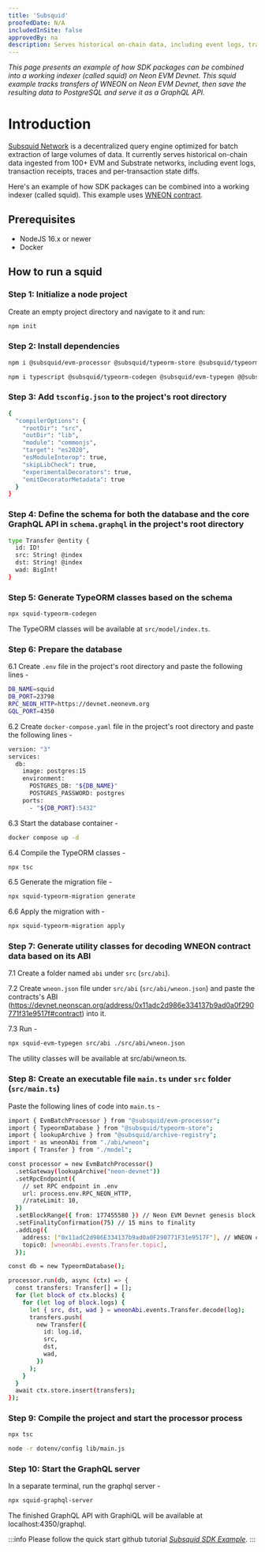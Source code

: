 ```yaml
---
title: 'Subsquid'
proofedDate: N/A
includedInSite: false
approvedBy: na
description: Serves historical on-chain data, including event logs, transaction receipts, traces and per-transaction state diffs.
---
```


_This page presents an example of how SDK packages can be combined into a working indexer (called squid) on Neon EVM Devnet. This squid example tracks transfers of WNEON on Neon EVM Devnet, then save the resulting data to PostgreSQL and serve it as a GraphQL API._

# Introduction

[Subsquid Network](https://docs.subsquid.io/) is a decentralized query engine optimized for batch extraction of large volumes of data. It currently serves historical on-chain data ingested from 100+ EVM and Substrate networks, including event logs, transaction receipts, traces and per-transaction state diffs.

Here's an example of how SDK packages can be combined into a working indexer (called squid). This example uses [WNEON contract](https://devnet.neonscan.org/address/0x11adc2d986e334137b9ad0a0f290771f31e9517f).

## Prerequisites

- NodeJS 16.x or newer
- Docker

## How to run a squid

### Step 1: Initialize a node project

Create an empty project directory and navigate to it and run:

```sh
npm init
```

### Step 2: Install dependencies

```sh
npm i @subsquid/evm-processor @subsquid/typeorm-store @subsquid/typeorm-migration @subsquid/graphql-server @subsquid/archive-registry

npm i typescript @subsquid/typeorm-codegen @subsquid/evm-typegen @@subsquid/util-internal-validation --save-dev
```

### Step 3: Add `tsconfig.json` to the project's root directory

```sh
{
  "compilerOptions": {
    "rootDir": "src",
    "outDir": "lib",
    "module": "commonjs",
    "target": "es2020",
    "esModuleInterop": true,
    "skipLibCheck": true,
    "experimentalDecorators": true,
    "emitDecoratorMetadata": true
  }
}
```

### Step 4: Define the schema for both the database and the core GraphQL API in `schema.graphql` in the project's root directory

```sh
type Transfer @entity {
  id: ID!
  src: String! @index
  dst: String! @index
  wad: BigInt!
}
```

### Step 5: Generate TypeORM classes based on the schema

```sh
npx squid-typeorm-codegen
```

The TypeORM classes will be available at `src/model/index.ts`.

### Step 6: Prepare the database

6.1 Create `.env` file in the project's root directory and paste the following lines -

```sh
DB_NAME=squid
DB_PORT=23798
RPC_NEON_HTTP=https://devnet.neonevm.org
GQL_PORT=4350
```

6.2 Create `docker-compose.yaml` file in the project's root directory and paste the following lines -

```sh
version: "3"
services:
  db:
    image: postgres:15
    environment:
      POSTGRES_DB: "${DB_NAME}"
      POSTGRES_PASSWORD: postgres
    ports:
      - "${DB_PORT}:5432"
```

6.3 Start the database container -

```sh
docker compose up -d
```

6.4 Compile the TypeORM classes -

```sh
npx tsc
```

6.5 Generate the migration file -

```sh
npx squid-typeorm-migration generate
```

6.6 Apply the migration with -

```sh
npx squid-typeorm-migration apply
```

### Step 7: Generate utility classes for decoding WNEON contract data based on its ABI

7.1 Create a folder named `abi` under `src` (`src/abi`).

7.2 Create `wneon.json` file under `src/abi` (`src/abi/wneon.json`) and paste the contracts's ABI (https://devnet.neonscan.org/address/0x11adc2d986e334137b9ad0a0f290771f31e9517f#contract) into it.

7.3 Run -

```sh
npx squid-evm-typegen src/abi ./src/abi/wneon.json
```

The utility classes will be available at src/abi/wneon.ts.

### Step 8: Create an executable file `main.ts` under `src` folder (`src/main.ts`)

Paste the following lines of code into `main.ts` -

```sh
import { EvmBatchProcessor } from "@subsquid/evm-processor";
import { TypeormDatabase } from "@subsquid/typeorm-store";
import { lookupArchive } from "@subsquid/archive-registry";
import * as wneonAbi from "./abi/wneon";
import { Transfer } from "./model";

const processor = new EvmBatchProcessor()
  .setGateway(lookupArchive("neon-devnet"))
  .setRpcEndpoint({
    // set RPC endpoint in .env
    url: process.env.RPC_NEON_HTTP,
    //rateLimit: 10,
  })
  .setBlockRange({ from: 177455580 }) // Neon EVM Devnet genesis block
  .setFinalityConfirmation(75) // 15 mins to finality
  .addLog({
    address: ["0x11adC2d986E334137b9ad0a0F290771F31e9517F"], // WNEON contract address on Neon EVM Devnet
    topic0: [wneonAbi.events.Transfer.topic],
  });

const db = new TypeormDatabase();

processor.run(db, async (ctx) => {
  const transfers: Transfer[] = [];
  for (let block of ctx.blocks) {
    for (let log of block.logs) {
      let { src, dst, wad } = wneonAbi.events.Transfer.decode(log);
      transfers.push(
        new Transfer({
          id: log.id,
          src,
          dst,
          wad,
        })
      );
    }
  }
  await ctx.store.insert(transfers);
});
```

### Step 9: Compile the project and start the processor process

```sh
npx tsc
```

```sh
node -r dotenv/config lib/main.js
```

### Step 10: Start the GraphQL server

In a separate terminal, run the graphql server -

```sh
npx squid-graphql-server
```

The finished GraphQL API with GraphiQL will be available at localhost:4350/graphql.

:::info
Please follow the quick start github tutorial _[Subsquid SDK Example](https://github.com/neonlabsorg/neon-tutorials/tree/main/subsquid)_.
:::
